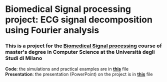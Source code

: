 # Biomedical Signal processing project: ECG signal decomposition using Fourier analysis
### This is a project for the [Biomedical Signal processing](https://www.unimi.it/it/corsi/insegnamenti-dei-corsi-di-laurea/2025/biomedical-signal-processing) course of master's degree in Computer Science at the Università degli Studi di Milano
**Code**: the simulations and practical examples are in [**this**]() file <br>
**Presentation**: the presentation (PowerPoint) on the project is in [**this**]() file 

